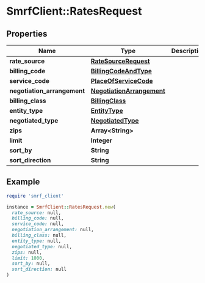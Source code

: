 # SmrfClient::RatesRequest

## Properties

| Name | Type | Description | Notes |
| ---- | ---- | ----------- | ----- |
| **rate_source** | [**RateSourceRequest**](RateSourceRequest.md) |  |  |
| **billing_code** | [**BillingCodeAndType**](BillingCodeAndType.md) |  |  |
| **service_code** | [**PlaceOfServiceCode**](PlaceOfServiceCode.md) |  | [optional] |
| **negotiation_arrangement** | [**NegotiationArrangement**](NegotiationArrangement.md) |  | [optional] |
| **billing_class** | [**BillingClass**](BillingClass.md) |  | [optional] |
| **entity_type** | [**EntityType**](EntityType.md) |  | [optional] |
| **negotiated_type** | [**NegotiatedType**](NegotiatedType.md) |  | [optional] |
| **zips** | **Array&lt;String&gt;** |  | [optional] |
| **limit** | **Integer** |  | [optional] |
| **sort_by** | **String** |  | [optional] |
| **sort_direction** | **String** |  | [optional] |

## Example

```ruby
require 'smrf_client'

instance = SmrfClient::RatesRequest.new(
  rate_source: null,
  billing_code: null,
  service_code: null,
  negotiation_arrangement: null,
  billing_class: null,
  entity_type: null,
  negotiated_type: null,
  zips: null,
  limit: 1000,
  sort_by: null,
  sort_direction: null
)
```

